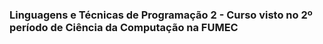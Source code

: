 ### Linguagens e Técnicas de Programação 2 - Curso visto no 2º período de Ciência da Computação na FUMEC
 
